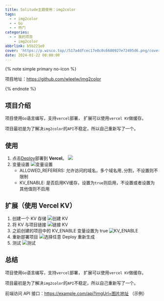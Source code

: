 ```yaml
---
title: Solitude主题使用：img2color
tags:
  - - img2color
  - - Go
  - - 热门
categories:
  - - 我的项目
    - img2color
abbrlink: b5b221e0
cover: 'https://p.wzsco.top//517a4dfcec17e0c0c6600927e72495d6.png/cover'
date: 2024-01-22 00:00:00
---
```


{% note simple primary no-icon %}

项目地址：https://github.com/wleelw/img2color

{% endnote %}

## 项目介绍

项目使用`Go`语言编写，支持`vercel`部署， 扩展可以使用`vercel KV`做缓存。

项目最初是为了解决`img2color`的`API`不稳定，所以自己重新写了一个。

## 使用

1. 点击[Deploy](https://vercel.com/new/clone?repository-url=https://github.com/wleelw/img2color&env=ALLOWED_REFERERS,KV_ENABLE&project-name=img2color&repo-name=img2color)部署到 <strong>Vercel</strong>。
   ![](https://p.wzsco.top//f644d9f18a70dd4fcb21cc57f5eff316.png/blogimg)
2. 变量设置
   ![变量设置](https://p.wzsco.top//7e0958b8bfe75bafe1063f743f0a4fcd.png/blogimg)
   - ALLOWED_REFERERS: 允许访问的域名，多个域名用`,`分割，不设置则不限制
   - KV_ENABLE: 是否启用KV缓存，设置为`true`则启用，不设置或者设置为其他值则不启用

## 扩展（使用 Vercel KV）
1. 创建一个 KV 存储
   ![创建 KV](https://p.wzsco.top//186c2c06ad2d2c4eac77dc95f1dad08f.png/blogimg)
2. 将 KV 与项目链接
   ![链接 KV](https://p.wzsco.top//ec47839ad8f431c4814cea2842d5038b.png/blogimg)
3. 之前创建的项目中的 KV_ENABLE 变量设置为 true
   ![KV_ENABLE](https://p.wzsco.top//0895897df92105aa00f24377d0a7ee6e.png/blogimg)
4. 重新部署项目
   ![选择任意 Deploy 重新生成](https://p.wzsco.top//8ae586fcb3382ffbdf5c480824200d7e.png/blogimg)
5. 测试
   ![测试](https://p.wzsco.top//a0838ff8b3fc4a0f8c3a40478c98fed9.png/blogimg)

## 总结

项目使用`Go`语言编写，支持`vercel`部署， 扩展可以使用`vercel KV`做缓存。

项目最初是为了解决`img2color`的`API`不稳定，所以自己重新写了一个。

前端访问 API 接口：https://example.com/api?imgUrl=图片地址 （示例）